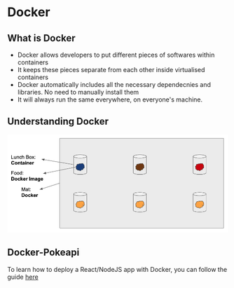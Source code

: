 # Docker

## What is Docker

- Docker allows developers to put different pieces of softwares within containers
- It keeps these pieces separate from each other inside virtualised containers
- Docker automatically includes all the necessary dependecnies and libraries. No need to manually install them
- It will always run the same everywhere, on everyone's machine.

## Understanding Docker

![alt text](./assets/docker-lunchbox.webp)

## Docker-Pokeapi

To learn how to deploy a React/NodeJS app with Docker, you can follow the guide [here](./Docker-Pokeapp-Guide.md)
